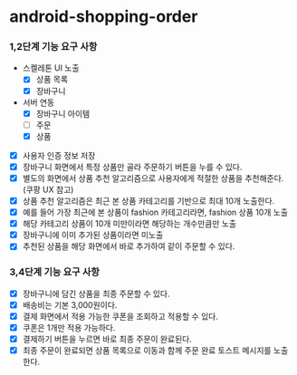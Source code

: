 # android-shopping-order

### 1,2단계 기능 요구 사항
- 스켈레톤 UI 노출
  - [x] 상품 목록
  - [x] 장바구니
- 서버 연동
  - [x] 장바구니 아이템
  - [ ] 주문
  - [x] 상품
- [x] 사용자 인증 정보 저장
- [x] 장바구니 화면에서 특정 상품만 골라 주문하기 버튼을 누를 수 있다.
- [x] 별도의 화면에서 상품 추천 알고리즘으로 사용자에게 적절한 상품을 추천해준다. (쿠팡 UX 참고)
- [x] 상품 추천 알고리즘은 최근 본 상품 카테고리를 기반으로 최대 10개 노출한다.
- [x] 예를 들어 가장 최근에 본 상품이 fashion 카테고리라면, fashion 상품 10개 노출
- [x] 해당 카테고리 상품이 10개 미만이라면 해당하는 개수만큼만 노출
- [x] 장바구니에 이미 추가된 상품이라면 미노출
- [x] 추천된 상품을 해당 화면에서 바로 추가하여 같이 주문할 수 있다.

### 3,4단계 기능 요구 사항
- [x] 장바구니에 담긴 상품을 최종 주문할 수 있다.
- [x] 배송비는 기본 3,000원이다.
- [x] 결제 화면에서 적용 가능한 쿠폰을 조회하고 적용할 수 있다.
- [x] 쿠폰은 1개만 적용 가능하다.
- [x] 결제하기 버튼을 누르면 바로 최종 주문이 완료된다.
- [x] 최종 주문이 완료되면 상품 목록으로 이동과 함께 주문 완료 토스트 메시지를 노출한다.
